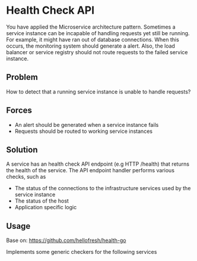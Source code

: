 # Health Check API

You have applied the Microservice architecture pattern. Sometimes a service instance can be incapable of handling requests yet still be running. For example, it might have ran out of database connections. When this occurs, the monitoring system should generate a alert. Also, the load balancer or service registry should not route requests to the failed service instance.

## Problem

How to detect that a running service instance is unable to handle requests?

## Forces

- An alert should be generated when a service instance fails
- Requests should be routed to working service instances

## Solution

A service has an health check API endpoint (e.g HTTP /health) that returns the health of the service. The API endpoint handler performs various checks, such as 

- The status of the connections to the infrastructure services used by the service instance
- The status of the host 
- Application specific logic

## Usage

Base on: https://github.com/hellofresh/health-go

Implements some generic checkers for the following services